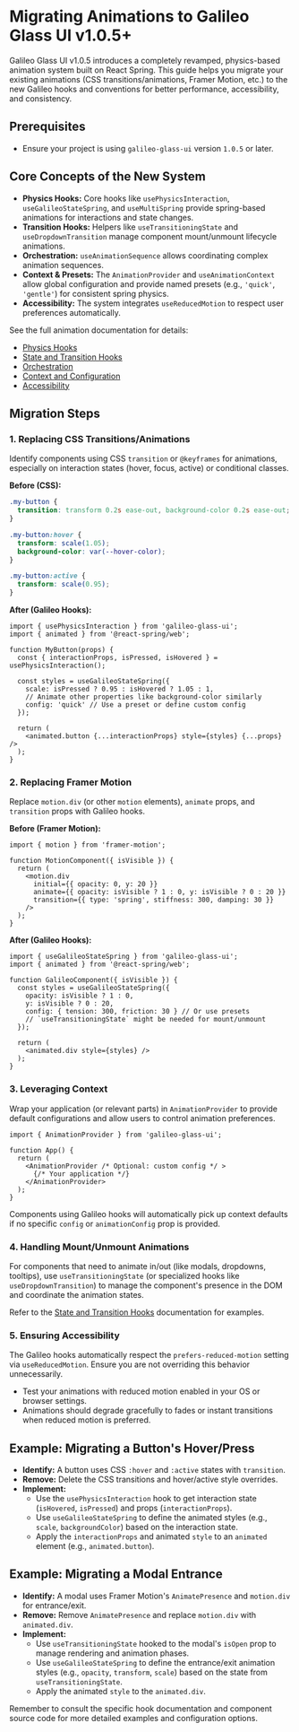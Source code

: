 # Migrating Animations to Galileo Glass UI v1.0.5+

Galileo Glass UI v1.0.5 introduces a completely revamped, physics-based animation system built on React Spring. This guide helps you migrate your existing animations (CSS transitions/animations, Framer Motion, etc.) to the new Galileo hooks and conventions for better performance, accessibility, and consistency.

## Prerequisites

*   Ensure your project is using `galileo-glass-ui` version `1.0.5` or later.

## Core Concepts of the New System

*   **Physics Hooks:** Core hooks like `usePhysicsInteraction`, `useGalileoStateSpring`, and `useMultiSpring` provide spring-based animations for interactions and state changes.
*   **Transition Hooks:** Helpers like `useTransitioningState` and `useDropdownTransition` manage component mount/unmount lifecycle animations.
*   **Orchestration:** `useAnimationSequence` allows coordinating complex animation sequences.
*   **Context & Presets:** The `AnimationProvider` and `useAnimationContext` allow global configuration and provide named presets (e.g., `'quick'`, `'gentle'`) for consistent spring physics.
*   **Accessibility:** The system integrates `useReducedMotion` to respect user preferences automatically.

See the full animation documentation for details:
*   [Physics Hooks](../animations/physics-hooks.md)
*   [State and Transition Hooks](../animations/transition-hooks.md)
*   [Orchestration](../animations/orchestration.md)
*   [Context and Configuration](../animations/context-config.md)
*   [Accessibility](../animations/accessibility.md)

## Migration Steps

### 1. Replacing CSS Transitions/Animations

Identify components using CSS `transition` or `@keyframes` for animations, especially on interaction states (hover, focus, active) or conditional classes.

**Before (CSS):**

```css
.my-button {
  transition: transform 0.2s ease-out, background-color 0.2s ease-out;
}

.my-button:hover {
  transform: scale(1.05);
  background-color: var(--hover-color);
}

.my-button:active {
  transform: scale(0.95);
}
```

**After (Galileo Hooks):**

```tsx
import { usePhysicsInteraction } from 'galileo-glass-ui';
import { animated } from '@react-spring/web';

function MyButton(props) {
  const { interactionProps, isPressed, isHovered } = usePhysicsInteraction();

  const styles = useGalileoStateSpring({
    scale: isPressed ? 0.95 : isHovered ? 1.05 : 1,
    // Animate other properties like background-color similarly
    config: 'quick' // Use a preset or define custom config
  });

  return (
    <animated.button {...interactionProps} style={styles} {...props} />
  );
}
```

### 2. Replacing Framer Motion

Replace `motion.div` (or other `motion` elements), `animate` props, and `transition` props with Galileo hooks.

**Before (Framer Motion):**

```tsx
import { motion } from 'framer-motion';

function MotionComponent({ isVisible }) {
  return (
    <motion.div
      initial={{ opacity: 0, y: 20 }}
      animate={{ opacity: isVisible ? 1 : 0, y: isVisible ? 0 : 20 }}
      transition={{ type: 'spring', stiffness: 300, damping: 30 }}
    />
  );
}
```

**After (Galileo Hooks):**

```tsx
import { useGalileoStateSpring } from 'galileo-glass-ui';
import { animated } from '@react-spring/web';

function GalileoComponent({ isVisible }) {
  const styles = useGalileoStateSpring({
    opacity: isVisible ? 1 : 0,
    y: isVisible ? 0 : 20,
    config: { tension: 300, friction: 30 } // Or use presets
    // `useTransitioningState` might be needed for mount/unmount
  });

  return (
    <animated.div style={styles} />
  );
}
```

### 3. Leveraging Context

Wrap your application (or relevant parts) in `AnimationProvider` to provide default configurations and allow users to control animation preferences.

```tsx
import { AnimationProvider } from 'galileo-glass-ui';

function App() {
  return (
    <AnimationProvider /* Optional: custom config */ >
      {/* Your application */}
    </AnimationProvider>
  );
}
```

Components using Galileo hooks will automatically pick up context defaults if no specific `config` or `animationConfig` prop is provided.

### 4. Handling Mount/Unmount Animations

For components that need to animate in/out (like modals, dropdowns, tooltips), use `useTransitioningState` (or specialized hooks like `useDropdownTransition`) to manage the component's presence in the DOM and coordinate the animation states.

Refer to the [State and Transition Hooks](../animations/transition-hooks.md) documentation for examples.

### 5. Ensuring Accessibility

The Galileo hooks automatically respect the `prefers-reduced-motion` setting via `useReducedMotion`. Ensure you are not overriding this behavior unnecessarily.

*   Test your animations with reduced motion enabled in your OS or browser settings.
*   Animations should degrade gracefully to fades or instant transitions when reduced motion is preferred.

## Example: Migrating a Button's Hover/Press

*   **Identify:** A button uses CSS `:hover` and `:active` states with `transition`.
*   **Remove:** Delete the CSS transitions and hover/active style overrides.
*   **Implement:**
    *   Use the `usePhysicsInteraction` hook to get interaction state (`isHovered`, `isPressed`) and props (`interactionProps`).
    *   Use `useGalileoStateSpring` to define the animated styles (e.g., `scale`, `backgroundColor`) based on the interaction state.
    *   Apply the `interactionProps` and animated `style` to an `animated` element (e.g., `animated.button`).

## Example: Migrating a Modal Entrance

*   **Identify:** A modal uses Framer Motion's `AnimatePresence` and `motion.div` for entrance/exit.
*   **Remove:** Remove `AnimatePresence` and replace `motion.div` with `animated.div`.
*   **Implement:**
    *   Use `useTransitioningState` hooked to the modal's `isOpen` prop to manage rendering and animation phases.
    *   Use `useGalileoStateSpring` to define the entrance/exit animation styles (e.g., `opacity`, `transform`, `scale`) based on the state from `useTransitioningState`.
    *   Apply the animated `style` to the `animated.div`.

Remember to consult the specific hook documentation and component source code for more detailed examples and configuration options. 